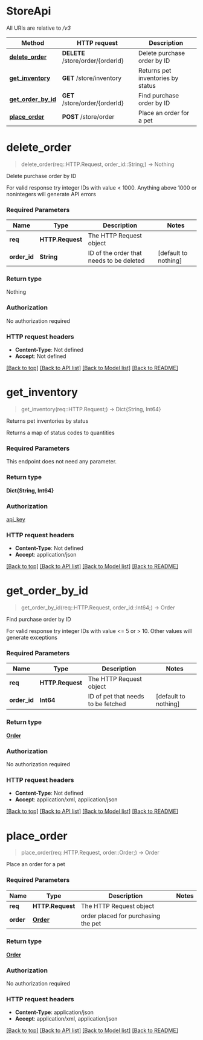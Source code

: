 # StoreApi

All URIs are relative to */v3*

Method | HTTP request | Description
------------- | ------------- | -------------
[**delete_order**](StoreApi.md#delete_order) | **DELETE** /store/order/{orderId} | Delete purchase order by ID
[**get_inventory**](StoreApi.md#get_inventory) | **GET** /store/inventory | Returns pet inventories by status
[**get_order_by_id**](StoreApi.md#get_order_by_id) | **GET** /store/order/{orderId} | Find purchase order by ID
[**place_order**](StoreApi.md#place_order) | **POST** /store/order | Place an order for a pet


# **delete_order**
> delete_order(req::HTTP.Request, order_id::String;) -> Nothing

Delete purchase order by ID

For valid response try integer IDs with value < 1000. Anything above 1000 or nonintegers will generate API errors

### Required Parameters

Name | Type | Description  | Notes
------------- | ------------- | ------------- | -------------
 **req** | **HTTP.Request** | The HTTP Request object | 
**order_id** | **String**| ID of the order that needs to be deleted | [default to nothing]

### Return type

Nothing

### Authorization

No authorization required

### HTTP request headers

 - **Content-Type**: Not defined
 - **Accept**: Not defined

[[Back to top]](#) [[Back to API list]](../README.md#documentation-for-api-endpoints) [[Back to Model list]](../README.md#documentation-for-models) [[Back to README]](../README.md)

# **get_inventory**
> get_inventory(req::HTTP.Request;) -> Dict{String, Int64}

Returns pet inventories by status

Returns a map of status codes to quantities

### Required Parameters
This endpoint does not need any parameter.

### Return type

**Dict{String, Int64}**

### Authorization

[api_key](../README.md#api_key)

### HTTP request headers

 - **Content-Type**: Not defined
 - **Accept**: application/json

[[Back to top]](#) [[Back to API list]](../README.md#documentation-for-api-endpoints) [[Back to Model list]](../README.md#documentation-for-models) [[Back to README]](../README.md)

# **get_order_by_id**
> get_order_by_id(req::HTTP.Request, order_id::Int64;) -> Order

Find purchase order by ID

For valid response try integer IDs with value <= 5 or > 10. Other values will generate exceptions

### Required Parameters

Name | Type | Description  | Notes
------------- | ------------- | ------------- | -------------
 **req** | **HTTP.Request** | The HTTP Request object | 
**order_id** | **Int64**| ID of pet that needs to be fetched | [default to nothing]

### Return type

[**Order**](Order.md)

### Authorization

No authorization required

### HTTP request headers

 - **Content-Type**: Not defined
 - **Accept**: application/xml, application/json

[[Back to top]](#) [[Back to API list]](../README.md#documentation-for-api-endpoints) [[Back to Model list]](../README.md#documentation-for-models) [[Back to README]](../README.md)

# **place_order**
> place_order(req::HTTP.Request, order::Order;) -> Order

Place an order for a pet



### Required Parameters

Name | Type | Description  | Notes
------------- | ------------- | ------------- | -------------
 **req** | **HTTP.Request** | The HTTP Request object | 
**order** | [**Order**](Order.md)| order placed for purchasing the pet | 

### Return type

[**Order**](Order.md)

### Authorization

No authorization required

### HTTP request headers

 - **Content-Type**: application/json
 - **Accept**: application/xml, application/json

[[Back to top]](#) [[Back to API list]](../README.md#documentation-for-api-endpoints) [[Back to Model list]](../README.md#documentation-for-models) [[Back to README]](../README.md)

